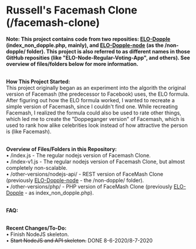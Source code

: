 <h1>Russell's Facemash Clone (/facemash-clone)</h1>
<strong>Note: This project contains code from two reposities: <a href="https://github.com/netsider/ELO-Dopple">ELO-Dopple</a> (index_non_dopple.php, mainly), and <a href="https://github.com/netsider/ELO-Dopple-node">ELO-Dopple-node</a> (as the /non-dopple/ folder).  This project is also referred to as different names in those GitHub reposities (like "ELO-Node-Regular-Voting-App", and others).  See overview of files/folders below for more information.</strong><br>

<br><strong>How This Project Started:</strong><br>
This project originally began as an experiment into the algorith the original version of Facemash (the predecessor to Facebook) uses, the ELO formula.  After figuring out how the ELO formula worked, I wanted to recreate a simple version of Facemash, since I couldn't find one.  While recreating Facemash, I realized the formula could also be used to rate other things, which led me to create the "Doppeganger version" of Facemash, which is used to rank how alike celebrities look instead of how attractive the person is (like Facemash).<br>

<br><strong>Overview of Files/Folders in this Repository:</strong><br>
• /index.js - The regular nodejs version of Facemash Clone.<br>
• /index-v1.js - The regular nodejs version of Facemash Clone, but almost completely non-scalable.<br>
• /other-versions/nodejs-api/ - REST version of FaceMash Clone (previously <a href="https://github.com/netsider/ELO-Dopple-node">ELO-Dopple-node</a> - the /non-dopple/ folder).<br>
• /other-versions/php/ - PHP version of FaceMash Clone (previously <a href="https://github.com/netsider/ELO-Dopple">ELO-Dopple</a> - as index_non_dopple.php).<br>

<br><strong>FAQ:</strong><br>


<br><strong>Recent Changes/To-Do:</strong><br>
• Finish NodeJS skeleton.<br>
• <strike>Start NodeJS and API skeleton.</strike> DONE 8-6-2020/8-7-2020<br>


